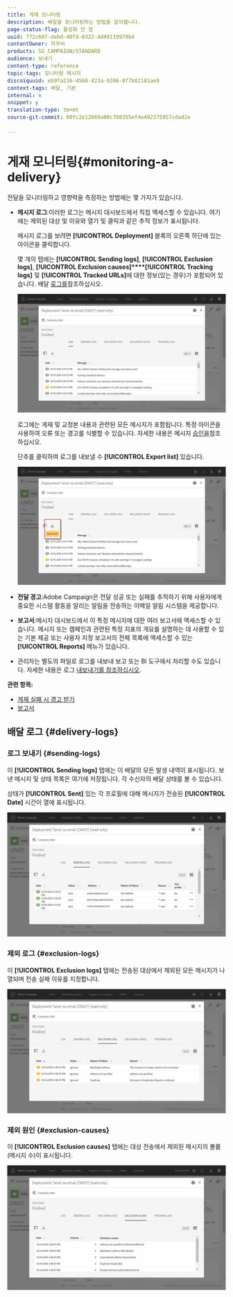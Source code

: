 ```yaml
---
title: 게재 모니터링
description: 배달을 모니터링하는 방법을 알아봅니다.
page-status-flag: 활성화 안 함
uuid: 772c607-debd-40fd-8322-4d49119979b4
contentOwner: 자우비
products: SG_CAMPAIGN/STANDARD
audience: 보내기
content-type: reference
topic-tags: 모니터링 메시지
discoiquuid: eb9fa216-4568-423a-9396-8f7b82181ae9
context-tags: 배달, 기본
internal: n
snippet: y
translation-type: tm+mt
source-git-commit: 00fc2e12669a00c788355ef4e492375957cdad2e

---
```



# 게재 모니터링{#monitoring-a-delivery}

전달을 모니터링하고 영향력을 측정하는 방법에는 몇 가지가 있습니다.

* **메시지 로그**:이러한 로그는 메시지 대시보드에서 직접 액세스할 수 있습니다. 여기에는 제외된 대상 및 이유와 열기 및 클릭과 같은 추적 정보가 표시됩니다.

   메시지 로그를 보려면 **[!UICONTROL Deployment]** 블록의 오른쪽 하단에 있는 아이콘을 클릭합니다.

   몇 개의 탭에는 **[!UICONTROL Sending logs]**, **[!UICONTROL Exclusion logs]**, **[!UICONTROL Exclusion causes]****[!UICONTROL Tracking logs]** 및 **[!UICONTROL Tracked URLs]**&#x200B;에 대한 정보(있는 경우)가 포함되어 있습니다. 배달 [로그를](#delivery-logs)참조하십시오.

   ![](assets/sending_delivery1.png)

   로그에는 게재 및 교정본 내용과 관련된 모든 메시지가 포함됩니다. 특정 아이콘을 사용하여 오류 또는 경고를 식별할 수 있습니다. 자세한 내용은 메시지 [승인을](../../sending/using/previewing-messages.md)참조하십시오.

   단추를 클릭하여 로그를 내보낼 수 **[!UICONTROL Export list]** 있습니다.

   ![](assets/sending_delivery2.png)

* **전달 경고**:Adobe Campaign은 전달 성공 또는 실패를 추적하기 위해 사용자에게 중요한 시스템 활동을 알리는 알림을 전송하는 이메일 알림 시스템을 제공합니다.
* **보고서**:메시지 대시보드에서 이 특정 메시지에 대한 여러 보고서에 액세스할 수 있습니다. 메시지 또는 캠페인과 관련된 특정 지표의 개요를 설명하는 데 사용할 수 있는 기본 제공 또는 사용자 지정 보고서의 전체 목록에 액세스할 수 있는 **[!UICONTROL Reports]** 메뉴가 있습니다.
* 관리자는 별도의 파일로 로그를 내보내 보고 또는 BI 도구에서 처리할 수도 있습니다. 자세한 내용은 로그 [내보내기를 참조하십시오](../../automating/using/exporting-logs.md).

**관련 항목:**

* [게재 실패 시 경고 받기](../../sending/using/receiving-alerts-when-failures-happen.md)
* [보고서](../../reporting/using/about-dynamic-reports.md)

## 배달 로그 {#delivery-logs}

### 로그 보내기 {#sending-logs}

이 **[!UICONTROL Sending logs]** 탭에는 이 배달의 모든 발생 내역이 표시됩니다. 보낸 메시지 및 상태 목록은 여기에 저장됩니다. 각 수신자의 배달 상태를 볼 수 있습니다.

상태가 **[!UICONTROL Sent]** 있는 각 프로필에 대해 메시지가 전송된 **[!UICONTROL Date]** 시간이 열에 표시됩니다.

![](assets/sending_delivery3.png)

### 제외 로그 {#exclusion-logs}

이 **[!UICONTROL Exclusion logs]** 탭에는 전송된 대상에서 제외된 모든 메시지가 나열되며 전송 실패 이유를 지정합니다.

![](assets/sending_delivery4.png)

### 제외 원인 {#exclusion-causes}

이 **[!UICONTROL Exclusion causes]** 탭에는 대상 전송에서 제외된 메시지의 볼륨(메시지 수)이 표시됩니다.

![](assets/sending_delivery5.png)

